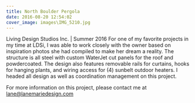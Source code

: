 ```yaml
---
title: North Boulder Pergola
date: 2016-08-20 12:54:02
cover_image: images\IMG_5210.jpg
---
```

Living Design Studios Inc. | Summer 2016
For one of my favorite projects in my time at LDSi, I was able to work closely with the owner based on inspiration photos she had compiled to make her dream a reality. The structure is all steel with custom WaterJet cut panels for the roof and powdercoated. The design also features removable rails for curtains, hooks for hanging plants, and wiring access for (4) sunbelt outdoor heaters. I headed all design as well as coordination management on this project.

For more information on this project, please contact me at lane@lanemariedesign.com
